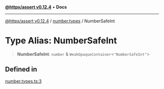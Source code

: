 [**@httpx/assert v0.12.4**](../../README.md) • **Docs**

***

[@httpx/assert v0.12.4](../../README.md) / [number.types](../README.md) / NumberSafeInt

# Type Alias: NumberSafeInt

> **NumberSafeInt**: `number` & `WeakOpaqueContainer`\<`"NumberSafeInt"`\>

## Defined in

[number.types.ts:3](https://github.com/belgattitude/httpx/blob/9d56eb57739de47a2eced4122ffa042138007013/packages/assert/src/number.types.ts#L3)
